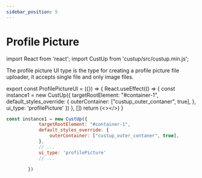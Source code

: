 ```yaml
---
sidebar_position: 5
---
```


# Profile Picture

import React from 'react';
import CustUp from 'custup/src/custup.min.js';

The profile picture UI type is the type for creating a profile picture file uploader, it accepts single file and only image files.

export const ProfilePictureUI = ({}) => {
    React.useEffect(() => {
        const instance1 = new CustUp({
            targetRootElement: "#container-1",
            default_styles_override: {
                outerContainer: ["custup_outer_contaner", true],
            },
            ui_type: 'profilePicture'
        })
    }, [])
    return (<></>)
}

<div id="container-1" style={{marginBottom: 15}}></div>

<ProfilePictureUI />  
  
```js title="index.js"
const instance1 = new CustUp({
            targetRootElement: "#container-1",
            default_styles_override: {
                outerContainer: ["custup_outer_contaner", true],
            },
            // ...
            ui_type: 'profilePicture'
            // ...

        })
```
